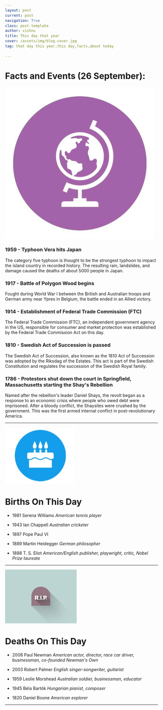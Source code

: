 ```yaml
---
layout: post
current: post
navigation: True
class: post-template
author: vishnu
title: This day that year
cover: /assets/img/blog-cover.jpg
tag: that day this year,this day,facts,about today

---
```

# Facts and Events (26 September):

![Fact](/assets/img/blog/fact.jpg)

### 1959 - Typhoon Vera hits Japan
The category five typhoon is thought to be the strongest typhoon to impact the island country in recorded history. The resulting rain, landslides, and damage caused the deaths of about 5000 people in Japan.

### 1917 - Battle of Polygon Wood begins
Fought during World War I between the British and Australian troops and German army near Ypres in Belgium, the battle ended in an Allied victory.

### 1914 - Establishment of Federal Trade Commission (FTC)
The Federal Trade Commission (FTC), an independent government agency in the US, responsible for consumer and market protection was established by the Federal Trade Commission Act on this day.

### 1810 - Swedish Act of Succession is passed
The Swedish Act of Succession, also known as the 1810 Act of Succession was adopted by the Riksdag of the Estates. This act is part of the Swedish Constitution and regulates the succession of the Swedish Royal family.

### 1786 - Protestors shut down the court in Springfield, Massachusetts starting the Shay's Rebellion
Named after the rebellion's leader Daniel Shays, the revolt began as a response to an economic crisis where people who owed debt were imprisoned. After a bloody conflict, the Shaysites were crushed by the government. This was the first armed internal conflict in post-revolutionary America.

---
![Bday](/assets/img/blog/bday.jpg)

# Births On This Day
* 1981 Serena Williams
*American tennis player*

* 1943 Ian Chappell
*Australian cricketer*

* 1897 Pope Paul VI

* 1889 Martin Heidegger
*German philosopher*

* 1888 T. S. Eliot
*American/English publisher, playwright, critic, Nobel Prize laureate*

---
![Rip](/assets/img/blog/rip.jpg)

# Deaths On This Day

* 2008 Paul Newman
*American actor, director, race car driver, businessman, co-founded Newman's Own*

* 2003 Robert Palmer
*English singer-songwriter, guitarist*

* 1959 Leslie Morshead
*Australian soldier, businessman, educator*

* 1945 Béla Bartók
*Hungarian pianist, composer*

* 1820 Daniel Boone
*American explorer*
---
